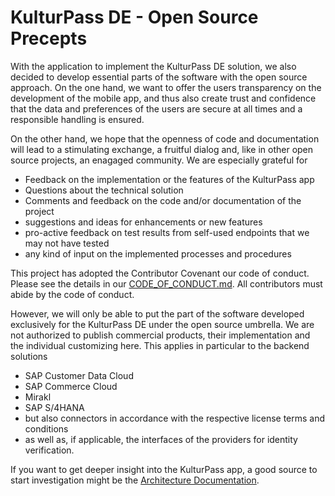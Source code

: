 # KulturPass DE - Open Source Precepts

With the application to implement the KulturPass DE solution, we also decided to develop essential parts of the software with the open source approach. 
On the one hand, we want to offer the users transparency on the development of the mobile app, and thus also create trust and confidence that the data and preferences of the users are secure at all times and a responsible handling is ensured.

On the other hand, we hope that the openness of code and documentation will lead to a stimulating exchange, a fruitful dialog and, like in other open source projects, an enagaged community. We are especially grateful for

- Feedback on the implementation or the features of the KulturPass app
- Questions about the technical solution
- Comments and feedback on the code and/or documentation of the project
- suggestions and ideas for enhancements or new features
- pro-active feedback on test results from self-used endpoints that we may not have tested
- any kind of input on the implemented processes and procedures

This project has adopted the Contributor Covenant our code of conduct. Please see the details in our [CODE_OF_CONDUCT.md](../CODE_OF_CONDUCT.md). All contributors must abide by the code of conduct.

However, we will only be able to put the part of the software developed exclusively for the KulturPass DE under the open source umbrella. We are not authorized to publish commercial products, their implementation and the individual customizing here. This applies in particular to the backend solutions

- SAP Customer Data Cloud
- SAP Commerce Cloud
- Mirakl
- SAP S/4HANA
- but also connectors in accordance with the respective license terms and conditions
- as well as, if applicable, the interfaces of the providers for identity verification.

If you want to get deeper insight into the KulturPass app, a good source to start investigation might be the [Architecture Documentation](../technical-documentation/technical-architecture-01.md).
